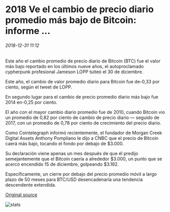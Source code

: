 # 2018 Ve el cambio de precio diario promedio más bajo de Bitcoin: informe ...

###### 2018-12-31 11:12

Este año el cambio promedio de precio diario de Bitcoin (BTC) fue el valor más bajo reportado en los últimos nueve años, el autoproclamado cypherpunk profesional Jameson LOPP tuiteó el 30 de diciembre.

Este año, el cambio de valor promedio diario para Bitcoin fue de-0,33 por ciento, según el tweet de LOPP.

En segundo lugar para el cambio de precio promedio diario más bajo fue 2014 en-0,25 por ciento.

El año con el mayor cambio diario promedio fue de 2010, cuando Bitcoin vio un promedio de 0,82 por ciento de cambio de precio diario — seguido de 2017, con un promedio de 0,78 por ciento de crecimiento del precio diario.

Como Cointelegraph informó recientemente, el fundador de Morgan Creek Digital Assets Anthony Pompliano le dijo a CNBC que el precio de Bitcoin caerá más bajo, tocando el fondo por debajo de $3.000.

Su declaración viene apenas un mes después de que él predijo semejantemente que el Bitcoin caería a alrededor $3.000, un punto que se acercó encendido 15 de diciembre, golpeando $3.192.

Específicamente, un cierre por debajo del precio promedio móvil a largo plazo de 50 meses para BTC/USD desencadenaría una tendencia descendente extendida.

[Original source](https://cointelegraph.com/news/2018-sees-bitcoins-lowest-average-daily-price-change-report)

![stats](https://c.statcounter.com/11760860/0/a89fa40b/1/ "stats")